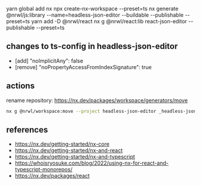 yarn global add nx
npx create-nx-workspace --preset=ts
nx generate @nrwl/js:library --name=headless-json-editor --buildable --publishable --preset=ts
yarn add -D @nrwl/react
nx g @nrwl/react:lib react-json-editor --publishable --preset=ts

## changes to ts-config in headless-json-editor

- [add] "noImplicitAny": false
- [remove] "noPropertyAccessFromIndexSignature": true


## actions

rename repository: https://nx.dev/packages/workspace/generators/move

```sh
nx g @nrwl/workspace:move --project headless-json-editor _headless-json-editor
```

## references

- https://nx.dev/getting-started/nx-core
- https://nx.dev/getting-started/nx-and-react
- https://nx.dev/getting-started/nx-and-typescript
- https://whoisryosuke.com/blog/2022/using-nx-for-react-and-typescript-monorepos/
- https://nx.dev/packages/react
